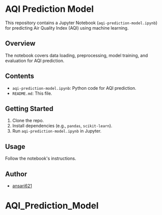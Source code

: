# AQI Prediction Model

This repository contains a Jupyter Notebook (`aqi-prediction-model.ipynb`) for predicting Air Quality Index (AQI) using machine learning.

## Overview

The notebook covers data loading, preprocessing, model training, and evaluation for AQI prediction.

## Contents

* `aqi-prediction-model.ipynb`: Python code for AQI prediction.
* `README.md`: This file.

## Getting Started

1.  Clone the repo.
2.  Install dependencies (e.g., `pandas`, `scikit-learn`).
3.  Run `aqi-prediction-model.ipynb` in Jupyter.

## Usage

Follow the notebook's instructions.

## Author

* [ansari621](https://github.com/ansari621)
# AQI_Prediction_Model